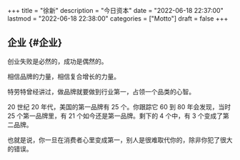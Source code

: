 +++
title = "徐新"
description = "今日资本"
date = "2022-06-18 22:37:00"
lastmod = "2022-06-18 22:38:00"
categories = ["Motto"]
draft = false
+++

## 企业 {#企业}

创业失败是必然的，成功是偶然的。

相信品牌的力量，相信复合增长的力量。

特劳特曾经讲过，做品牌就要做到行业第一，占领一个品类的心智。

20 世纪 20 年代，美国的第一品牌有 25 个。你跟踪它 60 到 80 年会发现，当时 25 个第一品牌里，有 21 个如今还是第一品牌。剩下的 4 个中，有 3 个变成了第二品牌。

也就是说，你一旦在消费者心里变成第一，别人是很难取代你的，除非你犯了很大的错误。